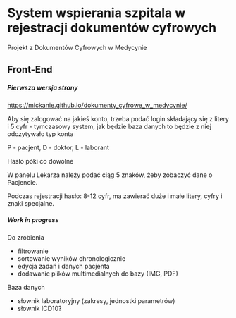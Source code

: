 # System wspierania szpitala w rejestracji dokumentów cyfrowych

Projekt z Dokumentów Cyfrowych w Medycynie

## Front-End

##### Pierwsza wersja strony

https://mickanie.github.io/dokumenty_cyfrowe_w_medycynie/

Aby się zalogować na jakieś konto, trzeba podać login składający się z litery i 5 cyfr - tymczasowy system, jak będzie baza danych to będzie z niej odczytywało typ konta

P - pacjent, D - doktor, L - laborant

Hasło póki co dowolne

W panelu Lekarza należy podać ciąg 5 znaków, żeby zobaczyć dane o Pacjencie.

Podczas rejestracji hasło: 8-12 cyfr, ma zawierać duże i małe litery, cyfry i znaki specjalne.

##### Work in progress

Do zrobienia

- filtrowanie
- sortowanie wyników chronologicznie
- edycja zadań i danych pacjenta
- dodawanie plików multimedialnych do bazy (IMG, PDF)

Baza danych

- słownik laboratoryjny (zakresy, jednostki parametrów)
- słownik ICD10?


